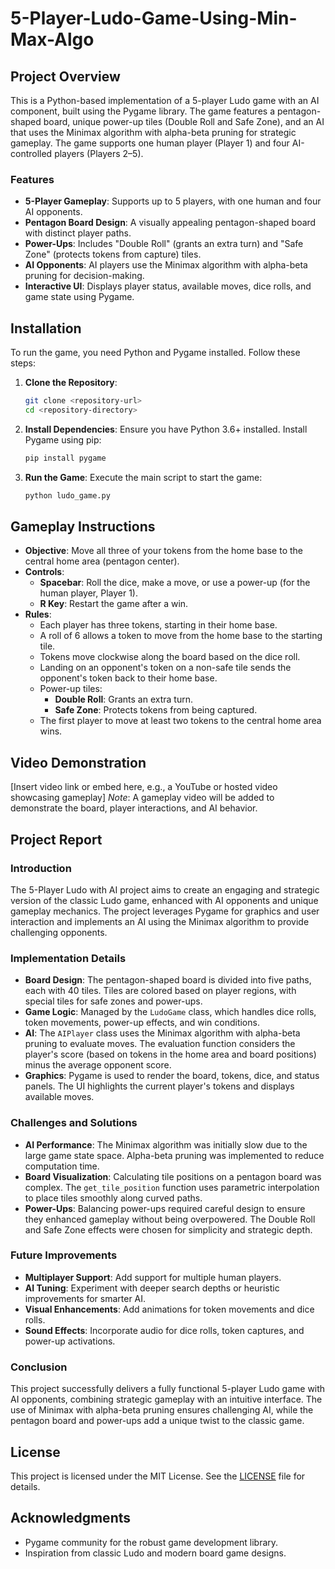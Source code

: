 # 5-Player-Ludo-Game-Using-Min-Max-Algo
## Project Overview
This is a Python-based implementation of a 5-player Ludo game with an AI component, built using the Pygame library. The game features a pentagon-shaped board, unique power-up tiles (Double Roll and Safe Zone), and an AI that uses the Minimax algorithm with alpha-beta pruning for strategic gameplay. The game supports one human player (Player 1) and four AI-controlled players (Players 2–5).

### Features
- **5-Player Gameplay**: Supports up to 5 players, with one human and four AI opponents.
- **Pentagon Board Design**: A visually appealing pentagon-shaped board with distinct player paths.
- **Power-Ups**: Includes "Double Roll" (grants an extra turn) and "Safe Zone" (protects tokens from capture) tiles.
- **AI Opponents**: AI players use the Minimax algorithm with alpha-beta pruning for decision-making.
- **Interactive UI**: Displays player status, available moves, dice rolls, and game state using Pygame.

## Installation
To run the game, you need Python and Pygame installed. Follow these steps:

1. **Clone the Repository**:
   ```bash
   git clone <repository-url>
   cd <repository-directory>
   ```

2. **Install Dependencies**:
   Ensure you have Python 3.6+ installed. Install Pygame using pip:
   ```bash
   pip install pygame
   ```

3. **Run the Game**:
   Execute the main script to start the game:
   ```bash
   python ludo_game.py
   ```

## Gameplay Instructions
- **Objective**: Move all three of your tokens from the home base to the central home area (pentagon center).
- **Controls**:
  - **Spacebar**: Roll the dice, make a move, or use a power-up (for the human player, Player 1).
  - **R Key**: Restart the game after a win.
- **Rules**:
  - Each player has three tokens, starting in their home base.
  - A roll of 6 allows a token to move from the home base to the starting tile.
  - Tokens move clockwise along the board based on the dice roll.
  - Landing on an opponent's token on a non-safe tile sends the opponent's token back to their home base.
  - Power-up tiles:
    - **Double Roll**: Grants an extra turn.
    - **Safe Zone**: Protects tokens from being captured.
  - The first player to move at least two tokens to the central home area wins.

## Video Demonstration
[Insert video link or embed here, e.g., a YouTube or hosted video showcasing gameplay]
*Note*: A gameplay video will be added to demonstrate the board, player interactions, and AI behavior.

## Project Report
### Introduction
The 5-Player Ludo with AI project aims to create an engaging and strategic version of the classic Ludo game, enhanced with AI opponents and unique gameplay mechanics. The project leverages Pygame for graphics and user interaction and implements an AI using the Minimax algorithm to provide challenging opponents.

### Implementation Details
- **Board Design**: The pentagon-shaped board is divided into five paths, each with 40 tiles. Tiles are colored based on player regions, with special tiles for safe zones and power-ups.
- **Game Logic**: Managed by the `LudoGame` class, which handles dice rolls, token movements, power-up effects, and win conditions.
- **AI**: The `AIPlayer` class uses the Minimax algorithm with alpha-beta pruning to evaluate moves. The evaluation function considers the player's score (based on tokens in the home area and board positions) minus the average opponent score.
- **Graphics**: Pygame is used to render the board, tokens, dice, and status panels. The UI highlights the current player's tokens and displays available moves.

### Challenges and Solutions
- **AI Performance**: The Minimax algorithm was initially slow due to the large game state space. Alpha-beta pruning was implemented to reduce computation time.
- **Board Visualization**: Calculating tile positions on a pentagon board was complex. The `get_tile_position` function uses parametric interpolation to place tiles smoothly along curved paths.
- **Power-Ups**: Balancing power-ups required careful design to ensure they enhanced gameplay without being overpowered. The Double Roll and Safe Zone effects were chosen for simplicity and strategic depth.

### Future Improvements
- **Multiplayer Support**: Add support for multiple human players.
- **AI Tuning**: Experiment with deeper search depths or heuristic improvements for smarter AI.
- **Visual Enhancements**: Add animations for token movements and dice rolls.
- **Sound Effects**: Incorporate audio for dice rolls, token captures, and power-up activations.

### Conclusion
This project successfully delivers a fully functional 5-player Ludo game with AI opponents, combining strategic gameplay with an intuitive interface. The use of Minimax with alpha-beta pruning ensures challenging AI, while the pentagon board and power-ups add a unique twist to the classic game.

## License
This project is licensed under the MIT License. See the [LICENSE](LICENSE) file for details.

## Acknowledgments
- Pygame community for the robust game development library.
- Inspiration from classic Ludo and modern board game designs.
